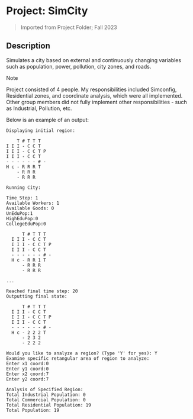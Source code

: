 # Project: SimCity
> Imported from Project Folder; Fall 2023

## Description
Simulates a city based on external and continuously changing variables such as population, power, pollution, city zones, and roads.

> [!NOTE]
> Project consisted of 4 people.
> My responsibilities included Simconfig, Residential zones, and coordinate analysis, which were all implemented.
> Other group members did not fully implement other responsibilities - such as Industrial, Pollution, etc. 

Below is an example of an output:
```
Displaying initial region:

    T # T T T
I I I - C C T
I I I - C C T P
I I I - C C T
- - - - - - # -
H c - R R R T
    - R R R
    - R R R

Running City:

Time Step: 1
Available Workers: 1
Available Goods: 0
UnEduPop:1
HighEduPop:0
CollegeEduPop:0

      T # T T T
  I I I - C C T
  I I I - C C T P
  I I I - C C T
  - - - - - - # -
  H c - R R 1 T
      - R R R
      - R R R

...

Reached final time step: 20
Outputting final state:

      T # T T T
  I I I - C C T
  I I I - C C T P
  I I I - C C T
  - - - - - - # -
  H c - 2 2 2 T
      - 2 3 2
      - 2 2 2

Would you like to analyze a region? (Type 'Y' for yes): Y
Examine specific retangular area of region to analyze:
Enter x1 coord:0
Enter y1 coord:0
Enter x2 coord:7
Enter y2 coord:7

Analysis of Specified Region:
Total Industrial Population: 0
Total Commercial Population: 0
Total Residential Population: 19
Total Population: 19
```

